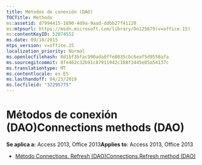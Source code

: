 ```yaml
---
title: Métodos de conexión (DAO)
TOCTitle: Methods
ms:assetid: d7994415-1890-4d9a-9aad-ddbb27f41120
ms:mtpsurl: https://msdn.microsoft.com/library/Dn125679(v=office.15)
ms:contentKeyID: 52074552
ms.date: 09/18/2015
mtps_version: v=office.15
localization_priority: Normal
ms.openlocfilehash: 8d1bf3bfac990ada0ffe8035cbc6eaf5d9556afa
ms.sourcegitcommit: 8fe462c32b91c87911942c188f3445e85a54137c
ms.translationtype: MT
ms.contentlocale: es-ES
ms.lasthandoff: 04/23/2019
ms.locfileid: "32295775"
---
```

# <a name="connections-methods-dao"></a><span data-ttu-id="e31b1-102">Métodos de conexión (DAO)</span><span class="sxs-lookup"><span data-stu-id="e31b1-102">Connections methods (DAO)</span></span>

<span data-ttu-id="e31b1-103">**Se aplica a:** Access 2013, Office 2013</span><span class="sxs-lookup"><span data-stu-id="e31b1-103">**Applies to**: Access 2013, Office 2013</span></span>

- [<span data-ttu-id="e31b1-104">Método Connections. Refresh (DAO)</span><span class="sxs-lookup"><span data-stu-id="e31b1-104">Connections.Refresh method (DAO)</span></span>](connections-refresh-method-dao.md)

